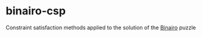 # binairo-csp
Constraint satisfaction methods applied to the solution of the [Binairo](http://www.binarypuzzle.com/puzzles.php?size=10) puzzle
